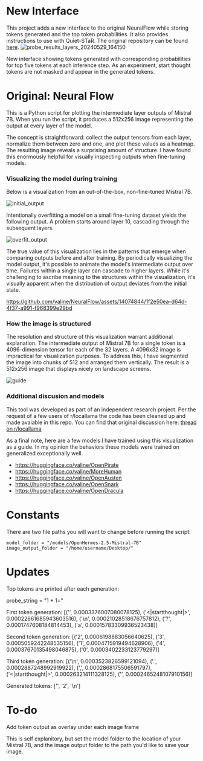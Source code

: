 # New Interface
This project adds a new interface to the original NeuralFlow while storing tokens generated and the top token probabilities. It also provides instructions to use with Quiet-STaR. The original repository can be found [here](https://github.com/valine/NeuralFlow).
![probe_results_layers_20240529_164150](https://github.com/Bklieger/NeuralFlow-Quiet-STaR/assets/62450410/51813d6a-c19f-4e4d-8aad-7e0222d7c227)


New interface showing tokens generated with corresponding probabilities for top five tokens at each inference step. As an experiment, start thought tokens are not masked and appear in the generated tokens.

# Original: Neural Flow

This is a Python script for plotting the intermediate layer outputs of Mistral 7B. When you run the script, it produces a 512x256 image representing the output at every layer of the model.

The concept is straightforward: collect the output tensors from each layer, normalize them between zero and one, and plot these values as a heatmap. The resulting image reveals a surprising amount of structure. I have found this enormously helpful for visually inspecting outputs when fine-tuning models.

### Visualizing the model during training

Below is a visualization from an out-of-the-box, non-fine-tuned Mistral 7B.

![initial_output](https://github.com/valine/NeuralFlow/assets/14074844/aef6a0fc-820c-4e6d-94df-a907df8a7018)


Intentionally overfitting a model on a small fine-tuning dataset yields the following output. A problem starts around layer 10, cascading through the subsequent layers.

![overfit_output](https://github.com/valine/NeuralFlow/assets/14074844/c6788265-5c8c-45ba-8092-98ec6d3caf09)

The true value of this visualization lies in the patterns that emerge when comparing outputs before and after training. By periodically visualizing the model output, it's possible to animate the model's intermediate output over time. Failures within a single layer can cascade to higher layers. While it's challenging to ascribe meaning to the structures within the visualization, it's visually apparent when the distribution of output deviates from the initial state.

https://github.com/valine/NeuralFlow/assets/14074844/1f2e50ea-d64d-4f37-a991-f968399e29bd

### How the image is structured

The resolution and structure of this visualization warrant additional explanation. The intermediate output of Mistral 7B for a single token is a 4096-dimension tensor for each of the 32 layers. A 4096x32 image is impractical for visualization purposes. To address this, I have segmented the image into chunks of 512 and arranged them vertically. The result is a 512x256 image that displays nicely on landscape screens.


![guide](https://github.com/valine/NeuralFlow/assets/14074844/7cf5ad4a-98a7-4ec4-896c-fe4fb5068654)

### Additional discusion and models
This tool was developed as part of an independent research project. Per the request of a few users of r/locallama the code has been cleaned up and made avaiable in this repo. You can find that original discussion here:
[thread on r/locallama](https://www.reddit.com/r/LocalLLaMA/comments/1ap8mxh/comment/kq4mdk4/?context=3)

As a final note, here are a few models I have trained using this visualization as a guide. In my opinion the behaviors these models were trained on generalized exceptionally well. 
- https://huggingface.co/valine/OpenPirate
- https://huggingface.co/valine/MoreHuman
- https://huggingface.co/valine/OpenAusten
- https://huggingface.co/valine/OpenSnark
- https://huggingface.co/valine/OpenDracula

# Constants
There are two file paths you will want to change before running the script:

```
model_folder = "/models/OpenHermes-2.5-Mistral-7B"
image_output_folder = "/home/username/Desktop/"
```
# Updates
Top tokens are printed after each generation:

probe_string = "1 + 1="

First token generation: [('', 0.0003376007080078125), ('<|startthought|>', 0.00022661685943603516), ('\n', 0.00021028518676757812), ('?', 0.0001747608184814453), ('a', 0.00015783309936523438)]

Second token generation: [('2', 0.0006198883056640625), ('3', 0.0005059242248535156), ('1', 0.0004715919494628906), ('4', 0.00037670135498046875), ('0', 0.0003402233123779297)]

Third token generation: [('\n', 0.0003523826599121094), ('.', 0.0002887248992919922), (',', 0.0002868175506591797), ('<|startthought|>', 0.000263214111328125), ('', 0.0002465248107910156)]

Generated tokens: ['', '2', '\n']

# To-do

Add token output as overlay under each image frame

This is self explanitory, but set the model folder to the location of your Mistral 7B, and the image output folder to the path you'd like to save your image.
